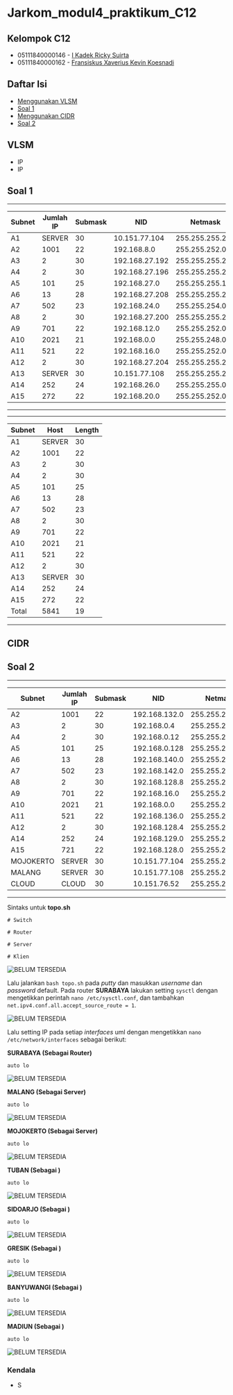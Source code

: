 # Jarkom_modul4_praktikum_C12

## Kelompok C12
* 05111840000146 - [I Kadek Ricky Suirta](https://github.com/riclown)
* 05111840000162 - [Fransiskus Xaverius Kevin Koesnadi](https://github.com/fxkevink)

## Daftar Isi
* [Menggunakan VLSM](#vlsm)
* [Soal 1](#soal-1)
* [Menggunakan CIDR](#cidr)
* [Soal 2](#soal-2)


## VLSM

* IP
* IP

## Soal 1

 ________ ___________ _________ ______________ ________________ ______________ 
| Subnet | Jumlah IP | Submask |      NID     |     Netmask    | Broadcast ID |
|--------|-----------|---------|--------------|----------------|--------------|
| A1     | SERVER    | 30      |10.151.77.104 |255.255.255.252 |10.151.77.107 |
| A2     | 1001      | 22      |192.168.8.0   |255.255.252.0   |192.168.11.255|
| A3     | 2         | 30      |192.168.27.192|255.255.255.252 |192.168.27.195|
| A4     | 2         | 30      |192.168.27.196|255.255.255.252 |192.168.27.199|
| A5     | 101       | 25      |192.168.27.0  |255.255.255.128 |192.168.27.127|
| A6     | 13        | 28      |192.168.27.208|255.255.255.240 |192.168.27.236|
| A7     | 502       | 23      |192.168.24.0  |255.255.254.0   |192.168.27.255|
| A8     | 2         | 30      |192.168.27.200|255.255.255.252 |192.168.27.203|
| A9     | 701       | 22      |192.168.12.0  |255.255.252.0   |192.168.15.255|
| A10    | 2021      | 21      |192.168.0.0   |255.255.248.0   |192.168.7.255 |
| A11    | 521       | 22      |192.168.16.0  |255.255.252.0   |192.168.19.255|
| A12    | 2         | 30      |192.168.27.204|255.255.255.252 |192.168.27.207|
| A13    | SERVER    | 30      |10.151.77.108 |255.255.255.252 |10.151.77.111 |
| A14    | 252       | 24      |192.168.26.0  |255.255.255.0   |192.168.26.255|
| A15    | 272       | 22      |192.168.20.0  |255.255.252.0   |192.168.23.255|
-------------------------------------------------------------------------------

 ________ ___________ _________ 
| Subnet |    Host   | Length  |
|--------|-----------|---------|
| A1     | SERVER    | 30      |
| A2     | 1001      | 22      |
| A3     | 2         | 30      |
| A4     | 2         | 30      |
| A5     | 101       | 25      |
| A6     | 13        | 28      |
| A7     | 502       | 23      |
| A8     | 2         | 30      |
| A9     | 701       | 22      |
| A10    | 2021      | 21      |
| A11    | 521       | 22      |
| A12    | 2         | 30      |
| A13    | SERVER    | 30      |
| A14    | 252       | 24      |
| A15    | 272       | 22      | 
|Total   | 5841      | 19      |
--------------------------------

## CIDR

## Soal 2

 ________ ___________ _________ ______________ ________________ _______________
| Subnet | Jumlah IP | Submask |      NID     |     Netmask    | Broadcast ID  |
|--------|-----------|---------|--------------|----------------|---------------|
| A2     | 1001      | 22      |192.168.132.0 |255.255.252.0   |192.168.135.255|
| A3     | 2         | 30      |192.168.0.4   |255.255.255.254 |192.168.0.7    |
| A4     | 2         | 30      |192.168.0.12  |255.255.255.254 |192.168.0.15   |
| A5     | 101       | 25      |192.168.0.128 |255.255.255.128 |192.168.0.255  |
| A6     | 13        | 28      |192.168.140.0 |255.255.255.240 |192.168.140.31 |
| A7     | 502       | 23      |192.168.142.0 |255.255.254.0   |192.168.143.255|
| A8     | 2         | 30      |192.168.128.8 |255.255.255.254 |192.168.128.11 |
| A9     | 701       | 22      |192.168.16.0  |255.255.252.0   |192.168.19.255 |
| A10    | 2021      | 21      |192.168.0.0   |255.255.248.0   |192.168.7.255  |
| A11    | 521       | 22      |192.168.136.0 |255.255.252.0   |192.168.136.3  |
| A12    | 2         | 30      |192.168.128.4 |255.255.255.252 |192.168.128.7  |
| A14    | 252       | 24      |192.168.129.0 |255.255.255.0   |192.168.129.255|
| A15    | 721       | 22      |192.168.128.0 |255.255.252.0   |192.168.131.255|
|MOJOKERTO| SERVER   | 30      |10.151.77.104 |255.255.255.252 |10.151.77.107  |
|MALANG   | SERVER   | 30      |10.151.77.108 |255.255.255.252 |10.151.77.111  |
|CLOUD    | CLOUD    | 30      |10.151.76.52  |255.255.255.252 |10.151.76.55   |
--------------------------------------------------------------------------------
Sintaks untuk **topo.sh**

```
# Switch

# Router

# Server

# Klien
```
![BELUM TERSEDIA](https://github.com/riclown/Jarkom_modul4_praktikum_C12/blob/main/img/100.0.jpg)

Lalu  jalankan `bash topo.sh` pada *putty* dan masukkan *username* dan *password* default. Pada router **SURABAYA** lakukan setting `sysctl` dengan mengetikkan perintah `nano /etc/sysctl.conf`, dan tambahkan `net.ipv4.conf.all.accept_source_route = 1`.

![BELUM TERSEDIA](https://github.com/riclown/Jarkom_modul4_praktikum_C12/blob/main/img/100.0.jpg)

Lalu setting IP pada setiap *interfaces* uml dengan mengetikkan `nano /etc/network/interfaces` sebagai berikut:

**SURABAYA (Sebagai Router)**

```
auto lo
```

![BELUM TERSEDIA](https://github.com/riclown/Jarkom_modul4_praktikum_C12/blob/main/img/100.0.jpg)

**MALANG (Sebagai Server)**

```
auto lo

```

![BELUM TERSEDIA](https://github.com/riclown/Jarkom_modul4_praktikum_C12/blob/main/img/100.0.jpg)

**MOJOKERTO (Sebagai Server)**

```
auto lo
```

![BELUM TERSEDIA](https://github.com/riclown/Jarkom_modul4_praktikum_C12/blob/main/img/100.0.jpg)

**TUBAN (Sebagai )**

```
auto lo
```

![BELUM TERSEDIA](https://github.com/riclown/Jarkom_modul4_praktikum_C12/blob/main/img/100.0.jpg)

**SIDOARJO (Sebagai )**

```
auto lo
```

![BELUM TERSEDIA](https://github.com/riclown/Jarkom_modul4_praktikum_C12/blob/main/img/100.0.jpg)

**GRESIK (Sebagai )**

```
auto lo
```

![BELUM TERSEDIA](https://github.com/riclown/Jarkom_modul4_praktikum_C12/blob/main/img/100.0.jpg)

**BANYUWANGI (Sebagai )**

```
auto lo
```

![BELUM TERSEDIA](https://github.com/riclown/Jarkom_modul4_praktikum_C12/blob/main/img/100.0.jpg)

**MADIUN (Sebagai )**

```
auto lo
```

![BELUM TERSEDIA](https://github.com/riclown/Jarkom_modul4_praktikum_C12/blob/main/img/100.0.jpg)


### Kendala
* S
